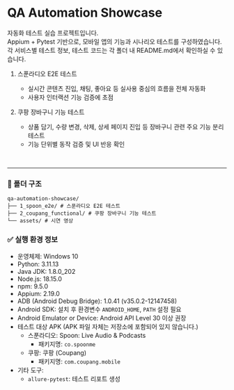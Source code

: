 # QA Automation Showcase

자동화 테스트 실습 프로젝트입니다.  
Appium + Pytest 기반으로, 모바일 앱의 기능과 시나리오 테스트를 구성하였습니다.   
각 서비스별 테스트 정보, 테스트 코드는 각 폴더 내 README.md에서 확인하실 수 있습니다.  

1. 스푼라디오 E2E 테스트
   - 실시간 콘텐츠 진입, 채팅, 좋아요 등 실사용 중심의 흐름을 전체 자동화
   - 사용자 인터랙션 기능 검증에 초점

2. 쿠팡 장바구니 기능 테스트
   - 상품 담기, 수량 변경, 삭제, 상세 페이지 진입 등 장바구니 관련 주요 기능 분리 테스트
   - 기능 단위별 동작 검증 및 UI 반응 확인

<br>

---

### 📁 폴더 구조

````
qa-automation-showcase/
├── 1_spoon_e2e/ # 스푼라디오 E2E 테스트
├── 2_coupang_functional/ # 쿠팡 장바구니 기능 테스트
└── assets/ # 시연 영상
````

### ✅ 실행 환경 정보

- 운영체제: Windows 10
- Python: 3.11.13
- Java JDK: 1.8.0_202
- Node.js: 18.15.0
- npm: 9.5.0
- Appium: 2.19.0
- ADB (Android Debug Bridge): 1.0.41 (v35.0.2-12147458)
- Android SDK: 설치 후 환경변수 `ANDROID_HOME`, `PATH` 설정 필요
- Android Emulator or Device: Android API Level 30 이상 권장
- 테스트 대상 APK (APK 파일 자체는 저장소에 포함되어 있지 않습니다.)
  - 스푼라디오: Spoon: Live Audio & Podcasts
    - 패키지명: `co.spoonme` 
  - 쿠팡: 쿠팡 (Coupang)
    - 패키지명: `com.coupang.mobile`
- 기타 도구:
  - `allure-pytest`: 테스트 리포트 생성
